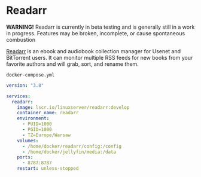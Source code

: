 # Readarr

**WARNING!** 
Readarr is currently in beta testing and is generally still in a work in progress. Features may be broken, incomplete, or cause spontaneous combustion

[Readarr](https://github.com/Readarr/Readarr) is an ebook and audiobook collection manager for Usenet and BitTorrent users. It can monitor multiple RSS feeds for new books from your favorite authors and will grab, sort, and rename them.

``docker-compose.yml``
```yaml
version: "3.8"

services:
  readarr:
    image: lscr.io/linuxserver/readarr:develop
    container_name: readarr
    environment:
      - PUID=1000
      - PGID=1000
      - TZ=Europe/Warsaw
    volumes:
      - /home/docker/readarr/config:/config
      - /home/docker/jellyfin/media:/data
    ports:
      - 8787:8787
    restart: unless-stopped
```